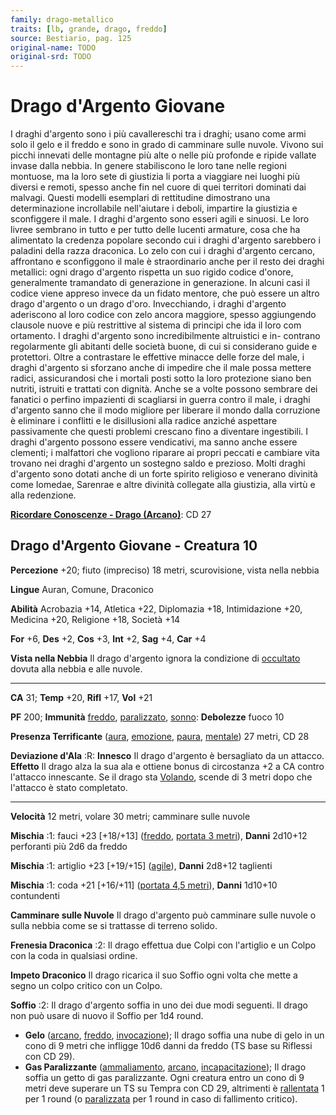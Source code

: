 ```yaml
---
family: drago-metallico
traits: [lb, grande, drago, freddo]
source: Bestiario, pag. 125
original-name: TODO
original-srd: TODO
---
```


# Drago d'Argento Giovane

I draghi d'argento sono i più cavallereschi tra i draghi; usano come armi solo
il gelo e il freddo e sono in grado di camminare sulle nuvole. Vivono sui picchi
innevati delle montagne più alte o nelle più profonde e ripide vallate invase
dalla nebbia. In genere stabiliscono le loro tane nelle regioni montuose, ma la
loro sete di giustizia li porta a viaggiare nei luoghi più diversi e remoti,
spesso anche fin nel cuore di quei territori dominati dai malvagi. Questi
modelli esemplari di rettitudine dimostrano una determinazione incrollabile
nell'aiutare i deboli, impartire la giustizia e sconfiggere il male. I draghi
d'argento sono esseri agili e sinuosi. Le loro livree sembrano in tutto e per
tutto delle lucenti armature, cosa che ha alimentato la credenza popolare
secondo cui i draghi d'argento sarebbero i paladini della razza draconica. Lo
zelo con cui i draghi d'argento cercano, affrontano e sconfiggono il male è
straordinario anche per il resto dei draghi metallici: ogni drago d'argento
rispetta un suo rigido codice d'onore, generalmente tramandato di generazione in
generazione. In alcuni casi il codice viene appreso invece da un fidato mentore,
che può essere un altro drago d'argento o un drago d'oro. Invecchiando, i draghi
d'argento aderiscono al loro codice con zelo ancora maggiore, spesso aggiungendo
clausole nuove e più restrittive al sistema di principi che ida il loro com
ortamento. I draghi d'argento sono incredibilmente altruistici e in- contrano
regolarmente gli abitanti delle società buone, di cui si considerano guide e
protettori. Oltre a contrastare le effettive minacce delle forze del male, i
draghi d'argento si sforzano anche di impedire che il male possa mettere radici,
assicurandosi che i mortali posti sotto la loro protezione siano ben nutriti,
istruiti e trattati con dignità. Anche se a volte possono sembrare dei fanatici
o perfino impazienti di scagliarsi in guerra contro il male, i draghi d'argento
sanno che il modo migliore per liberare il mondo dalla corruzione è eliminare i
conflitti e le disillusioni alla radice anziché aspettare passivamente che
questi problemi crescano fino a diventare ingestibili. I draghi d'argento
possono essere vendicativi, ma sanno anche essere clementi; i malfattori che
vogliono riparare ai propri peccati e cambiare vita trovano nei draghi d'argento
un sostegno saldo e prezioso. Molti draghi d'argento sono dotati anche di un
forte spirito religioso e venerano divinità come Iomedae, Sarenrae e altre
divinità collegate alla giustizia, alla virtù e alla redenzione.

**[Ricordare Conoscenze - Drago (Arcano)](/azioni/ricordare-conoscenze)**: CD 27

## Drago d'Argento Giovane - Creatura 10

**Percezione** +20; fiuto (impreciso) 18 metri, scurovisione, vista nella nebbia

**Lingue** Auran, Comune, Draconico

**Abilità** Acrobazia +14, Atletica +22, Diplomazia +18, Intimidazione +20,
Medicina +20, Religione +18, Società +14

**For** +6, **Des** +2, **Cos** +3, **Int** +2, **Sag** +4, **Car** +4

**Vista nella Nebbia** Il drago d'argento ignora la condizione di
[occultato](/condizioni/occultato) dovuta alla nebbia e alle nuvole.

---

**CA** 31; **Temp** +20, **Rifl** +17, **Vol** +21

**PF** 200; **Immunità** [freddo](/tratti/freddo),
[paralizzato](/condizioni/paralizzato), [sonno](/tratti/sonno): **Debolezze**
fuoco 10

**Presenza Terrificante** ([aura](/tratti/aura), [emozione](/tratti/emozione),
[paura](/tratti/paura), [mentale](/tratti/mentale)) 27 metri, CD 28

**Deviazione d'Ala** :R: **Innesco** Il drago d'argento è bersagliato da un
attacco. **Effetto** Il drago alza la sua ala e ottiene bonus di circostanza +2
a CA contro l'attacco innescante. Se il drago sta [Volando](/azioni/volare),
scende di 3 metri dopo che l'attacco è stato completato.

---

**Velocità** 12 metri, volare 30 metri; camminare sulle nuvole

**Mischia** :1: fauci +23 \[+18/+13] ([freddo](/tratti/freddo),
[portata 3 metri](/tratti/portata)), **Danni** 2d10+12 perforanti più 2d6 da
freddo

**Mischia** :1: artiglio +23 \[+19/+15] ([agile](/tratti/agile)), **Danni**
2d8+12 taglienti

**Mischia** :1: coda +21 \[+16/+11] ([portata 4,5 metri](/tratti/portata)),
**Danni** 1d10+10 contundenti

**Camminare sulle Nuvole** Il drago d'argento può camminare sulle nuvole o sulla
nebbia come se si trattasse di terreno solido.

**Frenesia Draconica** :2: Il drago effettua due Colpi con l'artiglio e un Colpo
con la coda in qualsiasi ordine.

**Impeto Draconico** Il drago ricarica il suo Soffio ogni volta che mette a
segno un colpo critico con un Colpo.

**Soffio** :2: Il drago d'argento soffia in uno dei due modi seguenti. Il drago
non può usare di nuovo il Soffio per 1d4 round.

- **Gelo** ([arcano](/tratti/arcano), [freddo](/tratti/freddo),
  [invocazione](/tratti/invocazione)); Il drago soffia una nube di gelo in un
  cono di 9 metri che infligge 10d6 danni da freddo (TS base su Riflessi con CD
  29).
- **Gas Paralizzante** ([ammaliamento](/tratti/ammaliamento),
  [arcano](/tratti/arcano), [incapacitazione](/tratti/incapacitazione)); Il
  drago soffia un getto di gas paralizzante. Ogni creatura entro un cono di 9
  metri deve superare un TS su Tempra con CD 29, altrimenti è
  [rallentata](/condizioni/rallentato) 1 per 1 round (o
  [paralizzata](/condizioni/paralizzato) per 1 round in caso di fallimento
  critico).
